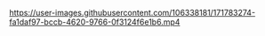 

https://user-images.githubusercontent.com/106338181/171783274-fa1daf97-bccb-4620-9766-0f3124f6e1b6.mp4

